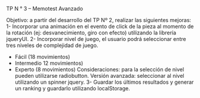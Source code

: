 TP N ° 3 – Memotest Avanzado

Objetivo: a partir del desarrollo del TP Nº 2, realizar las siguientes mejoras:
1- Incorporar una animación en el evento de click de la pieza al momento de la rotación (ej:
desvanecimiento, giro con efecto) utilizando la librería jqueryUI.
2- Incorporar nivel de juego, el usuario podrá seleccionar entre tres niveles de complejidad de
juego.
- Fácil (18 movimientos)
- Intermedio 12 movimientos)
- Experto (8 movimientos)
Consideraciones: para la selección de nivel pueden utilizarse radiobutton.
Versión avanzada: seleccionar al nivel utilizando un spinner jquery.
3- Guardar los últimos resultados y generar un ranking y guardarlo utilizando localStorage.

